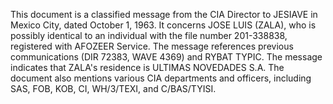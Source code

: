 This document is a classified message from the CIA Director to JESIAVE in Mexico City, dated October 1, 1963. It concerns JOSE LUIS (ZALA), who is possibly identical to an individual with the file number 201-338838, registered with AFOZEER Service. The message references previous communications (DIR 72383, WAVE 4369) and RYBAT TYPIC. The message indicates that ZALA's residence is ULTIMAS NOVEDADES S.A. The document also mentions various CIA departments and officers, including SAS, FOB, KOB, CI, WH/3/TEXI, and C/BAS/TYISI.
